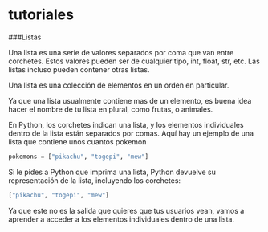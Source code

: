 # tutoriales
###Listas

Una lista es una serie de valores separados por coma que van entre corchetes.
Estos valores pueden ser de cualquier tipo, int, float, str, etc.
Las listas incluso pueden contener otras listas.

Una lista es una colección de elementos en un orden en particular.

Ya que una lista usualmente contiene mas de un elemento, es buena idea hacer el nombre de tu lista en plural, como frutas, o animales.

En Python, los corchetes indican una lista, y los elementos individuales dentro de la lista están separados por comas. Aquí hay un ejemplo de una lista que contiene unos cuantos pokemon
```python
pokemons = ["pikachu", "togepi", "mew"]
```
Si le pides a Python que imprima una lista, Python devuelve su representación de la lista, incluyendo los corchetes:

```python
["pikachu", "togepi", "mew"]
```
Ya que este no es la salida que quieres que tus usuarios vean, vamos a aprender a acceder a los elementos individuales dentro de una lista.

